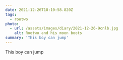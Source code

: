 ```yaml
---
date: 2021-12-26T18:10:58.820Z
tags:
  - rootwo
photo:
  - url: /assets/images/diary/2021-12-26-9cnlb.jpg
    alt: Rootwo and his moon boots
summary: 'This boy can jump'
---
```

This boy can jump
